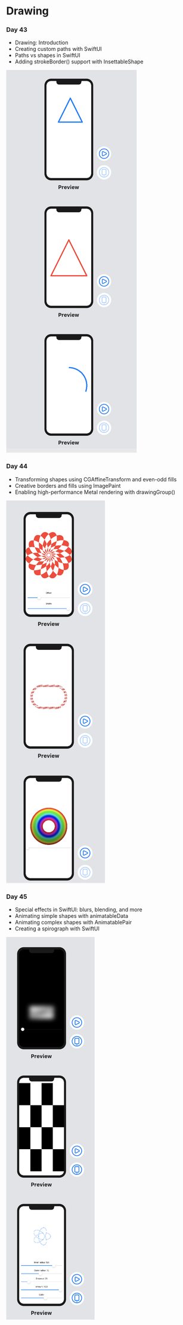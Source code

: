 # Drawing

### Day 43 
- Drawing: Introduction
- Creating custom paths with SwiftUI
- Paths vs shapes in SwiftUI
- Adding strokeBorder() support with InsettableShape

![](day43.png)

### Day 44
- Transforming shapes using CGAffineTransform and even-odd fills
- Creative borders and fills using ImagePaint
- Enabling high-performance Metal rendering with drawingGroup()

![](day44.png)

### Day 45
- Special effects in SwiftUI: blurs, blending, and more
- Animating simple shapes with animatableData
- Animating complex shapes with AnimatablePair
- Creating a spirograph with SwiftUI

![](day45.png)